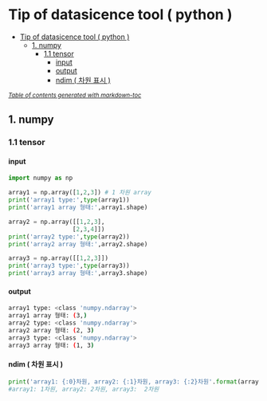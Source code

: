 # Tip of datasicence tool ( python )  

- [Tip of datasicence tool ( python )](#tip-of-datasicence-tool--python-)
  - [1. numpy](#1-numpy)
    - [1.1 tensor](#11-tensor)
      - [input](#input)
      - [output](#output)
      - [ndim ( 차원 표시 )](#ndim--차원-표시-)

<small><i><a href='http://ecotrust-canada.github.io/markdown-toc/'>Table of contents generated with markdown-toc</a></i></small>


## 1. numpy   

### 1.1 tensor

#### input

```python
import numpy as np

array1 = np.array([1,2,3]) # 1 차원 array 
print('array1 type:',type(array1))
print('array1 array 형태:',array1.shape)

array2 = np.array([[1,2,3],
                  [2,3,4]])
print('array2 type:',type(array2))
print('array2 array 형태:',array2.shape)

array3 = np.array([[1,2,3]])
print('array3 type:',type(array3))
print('array3 array 형태:',array3.shape)
``` 

#### output   

```bash
array1 type: <class 'numpy.ndarray'>
array1 array 형태: (3,)
array2 type: <class 'numpy.ndarray'>
array2 array 형태: (2, 3)
array3 type: <class 'numpy.ndarray'>
array3 array 형태: (1, 3)
```

#### ndim ( 차원 표시 )  

```python
print('array1: {:0}차원, array2: {:1}차원, array3: {:2}차원'.format(array1.ndim,array2.ndim,array3.ndim))
#array1: 1차원, array2: 2차원, array3:  2차원
```


